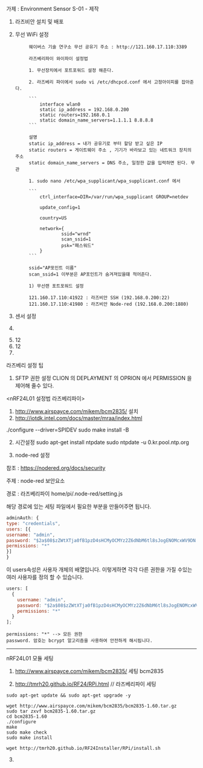 ```

```

가제 : Environment Sensor S-01 - 제작

1. 라즈비안 설치 및 배포

2. 무선 WiFi 설정

   ````
        웨이버스 기술 연구소 무선 공유기 주소 : http://121.160.17.110:3389

        라즈베리파이 와이파이 설정법

        1. 무선장치에서 포트포워드 설정 해준다.

        2. 라즈베리 파이에서 sudo vi /etc/dhcpcd.conf 에서 고정아이피를 잡아준다.

        ```
            interface wlan0
            static ip_address = 192.168.0.200
            static routers=192.168.0.1
            static domain_name_servers=1.1.1.1 8.8.8.8
        ```

        설명
        static ip_address = 내가 공유기로 부터 할당 받고 싶은 IP
        static routers = 게이트웨이 주소 , 기기가 바라보고 있는 네트워크 장치의 주소
        static domain_name_servers = DNS 주소, 일정한 값을 입력하면 된다. 무관

        1. sudo nano /etc/wpa_supplicant/wpa_supplicant.conf 에서

        ```
            ctrl_interface=DIR=/var/run/wpa_supplicant GROUP=netdev

            update_config=1

            country=US

            network={
                    ssid="wrnd"
                    scan_ssid=1
                    psk="패스워드"
            }
        ```

        ssid="AP포인트 이름"
        scan_ssid=1 이부분은 AP포인트가 숨겨져있을떄 적어준다.

        1) 무선랜 포트포워드 설정

        121.160.17.110:41922 : 라즈비안 SSH (192.168.0.200:22)
        121.160.17.110:41980 : 라즈비안 Node-red (192.168.0.200:1880)
   ````

3. 센서 설정
4.

5) 12
6) 12
7)

라즈베리 설정 팁

1. SFTP 권한 설정
   CLION 의 DEPLAYMENT 의 OPRION 에서 PERMISSION 을 제어해 줄수 있다.

<nRF24L01 설정법 라즈베리파이>

1. http://www.airspayce.com/mikem/bcm2835/ 설치
2. http://iotdk.intel.com/docs/master/mraa/index.html

./configure --driver=SPIDEV
sudo make install -B

2. 시간설정
   sudo apt-get install ntpdate
   sudo ntpdate -u 0.kr.pool.ntp.org

3. node-red 설정

참조 : https://nodered.org/docs/security

주제 : node-red 보안요소

경로 : 라즈베리파이
home/pi/.node-red/setting.js

해당 경로에 있는 세팅 파일에서
필요한 부분을 만들어주면 됩니다.

```javascript
adminAuth: {
type: "credentials",
users: [{
username: "admin",
password: "$2a$08$zZWtXTja0fB1pzD4sHCMyOCMYz2Z6dNbM6tl8sJogENOMcxWV9DN.",
permissions: "*"
}]
}
```

이 users속성은 사용자 개체의 배열입니다. 이렇게하면 각각 다른 권한을 가질 수있는 여러 사용자를 정의 할 수 있습니다.

```javascript
users: [
  {
    username: "admin",
    password: "$2a$08$zZWtXTja0fB1pzD4sHCMyOCMYz2Z6dNbM6tl8sJogENOMcxWV9DN.",
    permissions: "*"
  }
];
```

```
permissions: "*" --> 모든 권한
password. 암호는 bcrypt 알고리즘을 사용하여 안전하게 해시됩니다.
```

---

nRF24L01 모듈 세팅

1. http://www.airspayce.com/mikem/bcm2835/ 세팅 bcm2835

2. http://tmrh20.github.io/RF24/RPi.html // 라즈베리파이 세팅

```
sudo apt-get update && sudo apt-get upgrade -y

wget http://www.airspayce.com/mikem/bcm2835/bcm2835-1.60.tar.gz
sudo tar zxvf bcm2835-1.60.tar.gz
cd bcm2835-1.60
./configure
make
sudo make check
sudo make install

wget http://tmrh20.github.io/RF24Installer/RPi/install.sh 

```

3.
